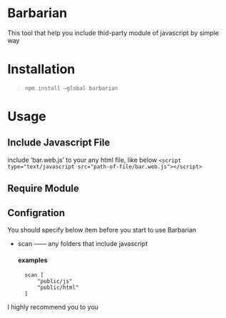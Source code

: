 # Barbarian
  This tool that help you include thid-party module of javascript by simple way

# Installation
> `npm install —global barbarian`

# Usage
## Include Javascript File 
include ‘bar.web.js’ to your any html file,  like below
`<script type="text/javascript src="path-of-file/bar.web.js"></script>`
## Require Module

## Configration
You should specify below item before you start to use Barbarian 
- scan —— any folders that include javascript
	#### examples
		scan [
			"public/js"
			"public/html"	
		]

I highly recommend you to you 